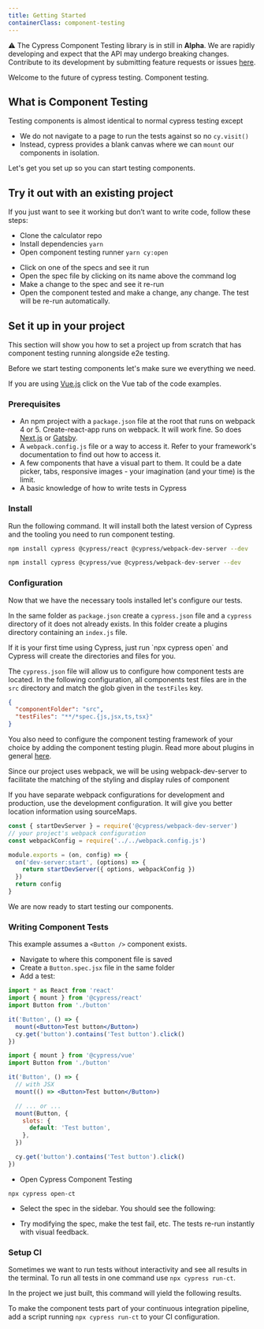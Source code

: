 ```yaml
---
title: Getting Started
containerClass: component-testing
---
```


⚠️ The Cypress Component Testing library is in still in **Alpha**. We are rapidly developing and expect that the API may undergo breaking changes. Contribute to its development by submitting feature requests or issues [here](https://github.com/cypress-io/cypress/).

Welcome to the future of cypress testing. Component testing.

## What is Component Testing

Testing components is almost identical to normal cypress testing except

- We do not navigate to a page to run the tests against so no `cy.visit()`
- Instead, cypress provides a blank canvas where we can `mount` our components in isolation.

Let's get you set up so you can start testing components.

## Try it out with an existing project

If you just want to see it working but don’t want to write code, follow these steps:

<!-- FIXME: update the url of the example repo we choose -->

- Clone the calculator repo
- Install dependencies `yarn`
- Open component testing runner `yarn cy:open`

<DocsImage src="/img/guides/component-testing/first-open.png" alt="Splash Screen of Component Testing" ></DocsImage>

- Click on one of the specs and see it run
- Open the spec file by clicking on its name above the command log
- Make a change to the spec and see it re-run
- Open the component tested and make a change, any change. The test will be re-run automatically.

<DocsImage src="/img/guides/component-testing/first-run.png" alt="Splash Screen of Component Testing" ></DocsImage>

## Set it up in your project

This section will show you how to set a project up from scratch that has component testing running alongside e2e testing.

Before we start testing components let's make sure we everything we need.

<alert type="info">
If you are using <a href="https://vuejs.org/">Vue.js</a> click on the Vue tab of the code examples.
</alert>

### Prerequisites

- An npm project with a `package.json` file at the root that runs on webpack 4 or 5. Create-react-app runs on webpack. It will work fine. So does [Next.js](https://nextjs.org/) or [Gatsby](https://www.gatsbyjs.com/).
- A `webpack.config.js` file or a way to access it. Refer to your framework's documentation to find out how to access it.
- A few components that have a visual part to them. It could be a date picker, tabs, responsive images - your imagination (and your time) is the limit.
- A basic knowledge of how to write tests in Cypress

### Install

Run the following command. It will install both the latest version of Cypress and the tooling you need to run component testing.

<code-group>
  <code-block label="react" active>

```bash
npm install cypress @cypress/react @cypress/webpack-dev-server --dev
```

  </code-block>
  <code-block label="vue">

```bash
npm install cypress @cypress/vue @cypress/webpack-dev-server --dev
```

  </code-block>
</code-group>

### Configuration

Now that we have the necessary tools installed let's configure our tests.

In the same folder as `package.json` create a `cypress.json` file and a `cypress` directory of it does not already exists. In this folder create a plugins directory containing an `index.js` file.

<alert type="info">
If it is your first time using Cypress, just run `npx cypress open` and Cypress will create the directories and files for you.
</alert>

The `cypress.json` file will allow us to configure how component tests are located.
In the following configuration, all components test files are in the `src` directory and match the glob given in the `testFiles` key.

```json
{
  "componentFolder": "src",
  "testFiles": "**/*spec.{js,jsx,ts,tsx}"
}
```

You also need to configure the component testing framework of your choice by adding the component testing plugin. Read more about plugins in general [here](/guides/tooling/plugins-guide).

Since our project uses webpack, we will be using webpack-dev-server to facilitate the matching of the styling and display rules of component

<alert type="info">
If you have separate webpack configurations for development and production, use the development configuration. It will give you better location information using sourceMaps.
</alert>

```js
const { startDevServer } = require('@cypress/webpack-dev-server')
// your project's webpack configuration
const webpackConfig = require('../../webpack.config.js')

module.exports = (on, config) => {
  on('dev-server:start', (options) => {
    return startDevServer({ options, webpackConfig })
  })
  return config
}
```

We are now ready to start testing our components.

### Writing Component Tests

This example assumes a `<Button />` component exists.

- Navigate to where this component file is saved
- Create a `Button.spec.jsx` file in the same folder
- Add a test:

<code-group>
  <code-block label="React" active>

```jsx
import * as React from 'react'
import { mount } from '@cypress/react'
import Button from './button'

it('Button', () => {
  mount(<Button>Test button</Button>)
  cy.get('button').contains('Test button').click()
})
```

  </code-block>
  <code-block label="Vue">

```jsx
import { mount } from '@cypress/vue'
import Button from './button'

it('Button', () => {
  // with JSX
  mount(() => <Button>Test button</Button>)

  // ... or ...
  mount(Button, {
    slots: {
      default: 'Test button',
    },
  })

  cy.get('button').contains('Test button').click()
})
```

  </code-block>
</code-group>

- Open Cypress Component Testing

```
npx cypress open-ct
```

- Select the spec in the sidebar. You should see the following:

<DocsImage src="/img/guides/component-testing/one-spec.png" alt="Single Spec file with single test run" ></DocsImage>

- Try modifying the spec, make the test fail, etc. The tests re-run instantly with visual feedback.

### Setup CI

Sometimes we want to run tests without interactivity and see all results in the terminal.
To run all tests in one command use `npx cypress run-ct`.

In the project we just built, this command will yield the following results.

<DocsImage src="/img/guides/component-testing/run-result.png" alt="Result of headless test run" ></DocsImage>

To make the component tests part of your continuous integration pipeline, add a script running `npx cypress run-ct` to your CI configuration.
